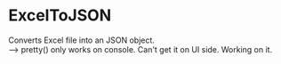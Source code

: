 # ExcelToJSON
Converts Excel file into an JSON object. 
<br>
--> pretty() only works on console. Can't get it on UI side. Working on it.
